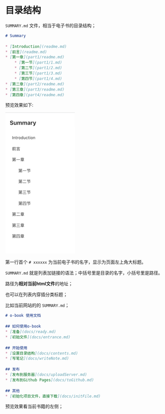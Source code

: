 # 目录结构

`SUMMARY.md` 文件，相当于电子书的目录结构；

```markdown
# Summary

* [Introduction](readme.md)
* [前言](readme.md)
* [第一章](part1/readme.md)
    * [第一节](part1/1.md)
    * [第二节](part1/2.md)
    * [第三节](part1/3.md)
    * [第四节](part1/4.md)
* [第二章](part2/readme.md)
* [第三章](part3/readme.md)
* [第四章](part4/readme.md)
```

预览效果如下:

<img src="./sources/contents-3.png" width="219">

第一行首个 `# xxxxxx` 为当前电子书的名字，显示为页面左上角大标题。

`SUMMARY.md` 就是列表加链接的语法；中括号里是目录的名字，小括号里是路径。

路径为**相对当前html文件**的地址；

也可以在列表内穿插分类标题；

比如当前网站的的 `SUMMARY.md`；

```markdown
# o-book 使用文档

## 如何使用o-book
* [准备](docs/ready.md)
* [初始文件](docs/entrance.md)

## 开始使用
* [设置目录结构](docs/contents.md)
* [写笔记](docs/writeNote.md)

## 发布
* [发布到服务器](docs/uploadServer.md)
* [发布到Github Pages](docs/toGithub.md)

## 其他
* [初始化项目文件，直接下载](docs/initFile.md)
```

预览效果看当前书籍的左侧；